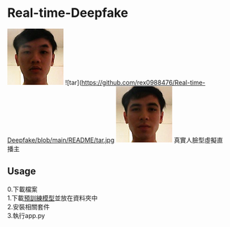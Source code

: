 # Real-time-Deepfake
![src](https://github.com/rex0988476/Real-time-Deepfake/blob/main/README/src.jpg)
![tar](https://github.com/rex0988476/Real-time-Deepfake/blob/main/README/tar.jpg
![img](https://github.com/rex0988476/Real-time-Deepfake/blob/main/README/img.jpg)
真實人臉型虛擬直播主

## Usage
0.下載檔案  
1.下載[預訓練模型](https://drive.google.com/file/d/1OcmojzC71WVLat26SL6aX0q0j-lOB86L/view?usp=sharing)並放在資料夾中  
2.安裝相關套件  
3.執行app.py  

